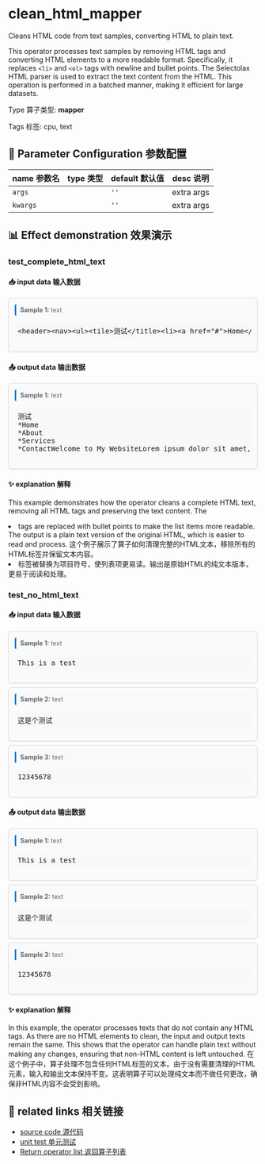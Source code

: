 # clean_html_mapper

Cleans HTML code from text samples, converting HTML to plain text.

This operator processes text samples by removing HTML tags and converting HTML elements
to a more readable format. Specifically, it replaces `<li>` and `<ol>` tags with newline
and bullet points. The Selectolax HTML parser is used to extract the text content from
the HTML. This operation is performed in a batched manner, making it efficient for large
datasets.

Type 算子类型: **mapper**

Tags 标签: cpu, text

## 🔧 Parameter Configuration 参数配置
| name 参数名 | type 类型 | default 默认值 | desc 说明 |
|--------|------|--------|------|
| `args` |  | `''` | extra args |
| `kwargs` |  | `''` | extra args |

## 📊 Effect demonstration 效果演示
### test_complete_html_text

#### 📥 input data 输入数据
<div class="sample-card" style="border:1px solid #ddd; padding:12px; margin:8px 0; border-radius:6px; background:#fafafa; box-shadow:0 1px 3px rgba(0,0,0,0.1);"><div class="sample-header" style="background:#f8f9fa; padding:4px 8px; margin-bottom:6px; border-radius:3px; font-size:0.9em; color:#666; border-left:3px solid #007acc;"><strong>Sample 1:</strong> text</div><pre style="padding:6px; background:#f6f8fa; border-radius:4px; overflow-x:auto; white-space:pre; word-wrap:normal;">&lt;header&gt;&lt;nav&gt;&lt;ul&gt;&lt;tile&gt;测试&lt;/title&gt;&lt;li&gt;&lt;a href=&quot;#&quot;&gt;Home&lt;/a&gt;&lt;/li&gt;&lt;li&gt;&lt;a href=&quot;#&quot;&gt;About&lt;/a&gt;&lt;/li&gt;&lt;li&gt;&lt;a href=&quot;#&quot;&gt;Services&lt;/a&gt;&lt;/li&gt;&lt;li&gt;&lt;a href=&quot;#&quot;&gt;Contact&lt;/a&gt;&lt;/li&gt;&lt;/ul&gt;&lt;/nav&gt;&lt;/header&gt;&lt;main&gt;&lt;h1&gt;Welcome to My Website&lt;/h1&gt;&lt;p&gt;Lorem ipsum dolor sit amet, consectetur adipiscing elit.&lt;button&gt;Learn More&lt;/button&gt;&lt;/main&gt;&lt;footer&gt;&lt;p&gt;&amp;copy; 2021 My Website. All Rights Reserved.&lt;/p&gt;&lt;/footer&gt;</pre></div>

#### 📤 output data 输出数据
<div class="sample-card" style="border:1px solid #ddd; padding:12px; margin:8px 0; border-radius:6px; background:#fafafa; box-shadow:0 1px 3px rgba(0,0,0,0.1);"><div class="sample-header" style="background:#f8f9fa; padding:4px 8px; margin-bottom:6px; border-radius:3px; font-size:0.9em; color:#666; border-left:3px solid #007acc;"><strong>Sample 1:</strong> text</div><pre style="padding:6px; background:#f6f8fa; border-radius:4px; overflow-x:auto; white-space:pre; word-wrap:normal;">测试
*Home
*About
*Services
*ContactWelcome to My WebsiteLorem ipsum dolor sit amet, consectetur adipiscing elit.Learn More© 2021 My Website. All Rights Reserved.</pre></div>

#### ✨ explanation 解释
This example demonstrates how the operator cleans a complete HTML text, removing all HTML tags and preserving the text content. The <li> tags are replaced with bullet points to make the list items more readable. The output is a plain text version of the original HTML, which is easier to read and process.
这个例子展示了算子如何清理完整的HTML文本，移除所有的HTML标签并保留文本内容。<li>标签被替换为项目符号，使列表项更易读。输出是原始HTML的纯文本版本，更易于阅读和处理。

### test_no_html_text

#### 📥 input data 输入数据
<div class="sample-card" style="border:1px solid #ddd; padding:12px; margin:8px 0; border-radius:6px; background:#fafafa; box-shadow:0 1px 3px rgba(0,0,0,0.1);"><div class="sample-header" style="background:#f8f9fa; padding:4px 8px; margin-bottom:6px; border-radius:3px; font-size:0.9em; color:#666; border-left:3px solid #007acc;"><strong>Sample 1:</strong> text</div><pre style="padding:6px; background:#f6f8fa; border-radius:4px; overflow-x:auto; white-space:pre; word-wrap:normal;">This is a test</pre></div><div class="sample-card" style="border:1px solid #ddd; padding:12px; margin:8px 0; border-radius:6px; background:#fafafa; box-shadow:0 1px 3px rgba(0,0,0,0.1);"><div class="sample-header" style="background:#f8f9fa; padding:4px 8px; margin-bottom:6px; border-radius:3px; font-size:0.9em; color:#666; border-left:3px solid #007acc;"><strong>Sample 2:</strong> text</div><pre style="padding:6px; background:#f6f8fa; border-radius:4px; overflow-x:auto; white-space:pre; word-wrap:normal;">这是个测试</pre></div><div class="sample-card" style="border:1px solid #ddd; padding:12px; margin:8px 0; border-radius:6px; background:#fafafa; box-shadow:0 1px 3px rgba(0,0,0,0.1);"><div class="sample-header" style="background:#f8f9fa; padding:4px 8px; margin-bottom:6px; border-radius:3px; font-size:0.9em; color:#666; border-left:3px solid #007acc;"><strong>Sample 3:</strong> text</div><pre style="padding:6px; background:#f6f8fa; border-radius:4px; overflow-x:auto; white-space:pre; word-wrap:normal;">12345678</pre></div>

#### 📤 output data 输出数据
<div class="sample-card" style="border:1px solid #ddd; padding:12px; margin:8px 0; border-radius:6px; background:#fafafa; box-shadow:0 1px 3px rgba(0,0,0,0.1);"><div class="sample-header" style="background:#f8f9fa; padding:4px 8px; margin-bottom:6px; border-radius:3px; font-size:0.9em; color:#666; border-left:3px solid #007acc;"><strong>Sample 1:</strong> text</div><pre style="padding:6px; background:#f6f8fa; border-radius:4px; overflow-x:auto; white-space:pre; word-wrap:normal;">This is a test</pre></div><div class="sample-card" style="border:1px solid #ddd; padding:12px; margin:8px 0; border-radius:6px; background:#fafafa; box-shadow:0 1px 3px rgba(0,0,0,0.1);"><div class="sample-header" style="background:#f8f9fa; padding:4px 8px; margin-bottom:6px; border-radius:3px; font-size:0.9em; color:#666; border-left:3px solid #007acc;"><strong>Sample 2:</strong> text</div><pre style="padding:6px; background:#f6f8fa; border-radius:4px; overflow-x:auto; white-space:pre; word-wrap:normal;">这是个测试</pre></div><div class="sample-card" style="border:1px solid #ddd; padding:12px; margin:8px 0; border-radius:6px; background:#fafafa; box-shadow:0 1px 3px rgba(0,0,0,0.1);"><div class="sample-header" style="background:#f8f9fa; padding:4px 8px; margin-bottom:6px; border-radius:3px; font-size:0.9em; color:#666; border-left:3px solid #007acc;"><strong>Sample 3:</strong> text</div><pre style="padding:6px; background:#f6f8fa; border-radius:4px; overflow-x:auto; white-space:pre; word-wrap:normal;">12345678</pre></div>

#### ✨ explanation 解释
In this example, the operator processes texts that do not contain any HTML tags. As there are no HTML elements to clean, the input and output texts remain the same. This shows that the operator can handle plain text without making any changes, ensuring that non-HTML content is left untouched.
在这个例子中，算子处理不包含任何HTML标签的文本。由于没有需要清理的HTML元素，输入和输出文本保持不变。这表明算子可以处理纯文本而不做任何更改，确保非HTML内容不会受到影响。


## 🔗 related links 相关链接
- [source code 源代码](../../../data_juicer/ops/mapper/clean_html_mapper.py)
- [unit test 单元测试](../../../tests/ops/mapper/test_clean_html_mapper.py)
- [Return operator list 返回算子列表](../../Operators.md)